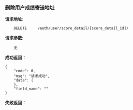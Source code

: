 ### 删除用户成绩寄送地址

**请求地址**:
```
    DELETE     /auth/user/score_detail/[score_detail_id]/
```

**请求参数**:
```
    无
```

**成功返回**：
```
{
    "code": 0,
    "msg": "请求成功",
    "data": {
    },
    "field_name": ""
}
```

**失败返回**：
```

```